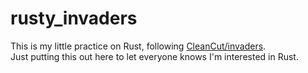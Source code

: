 # rusty_invaders

This is my little practice on Rust, following [CleanCut/invaders](https://github.com/cleancut/invaders).  
Just putting this out here to let everyone knows I'm interested in Rust.
